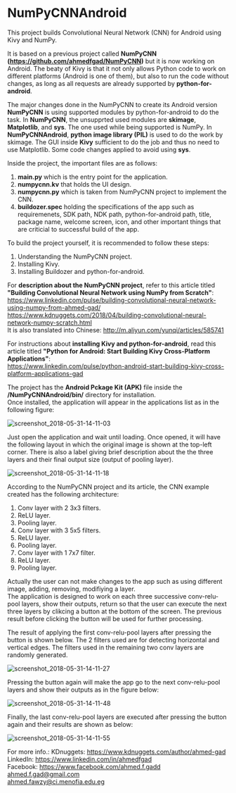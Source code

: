 # NumPyCNNAndroid

This project builds Convolutional Neural Network (CNN) for Android using Kivy and NumPy.

It is based on a previous project called **NumPyCNN (https://github.com/ahmedfgad/NumPyCNN)** but it is now working on Android.
The beaty of Kivy is that it not only allows Python code to work on different platforms (Android is one of them), but also to run the code without changes, as long as all requests are already supported by **python-for-android**.

The major changes done in the NumPyCNN to create its Android version **NumPyCNN** is using supported modules by python-for-android to do the task. In **NumPyCNN**, the unsupprted used modules are **skimage**, **Matplotlib**, and **sys**. The one used while being supported is NumPy.
In **NumPyCNNAndroid**, **python image library (PIL)** is used to do the work by skimage. The GUI inside **Kivy** sufficient to do the job and thus no need to use Matplotlib. Some code changes applied to avoid using **sys**.

Inside the project, the important files are as follows:
1. **main.py** which is the entry point for the application.
2. **numpycnn.kv** that holds the UI design.
3. **numpycnn.py** which is taken from NumPyCNN project to implement the CNN.
4. **buildozer.spec** holding the specifications of the app such as requiremenets, SDK path, NDK path, python-for-android path, title, package name, welcome screen, icon, and other important things that are criticial to successful build of the app.

To build the project yourself, it is recommended to follow these steps:
1. Understanding the NumPyCNN project.
2. Installing Kivy.
3. Installing Buildozer and python-for-android.

For **description about the NumPyCNN project**, refer to this article titled **"Building Convolutional Neural Network using NumPy from Scratch"**:  
https://www.linkedin.com/pulse/building-convolutional-neural-network-using-numpy-from-ahmed-gad/  
https://www.kdnuggets.com/2018/04/building-convolutional-neural-network-numpy-scratch.html  
It is also translated into Chinese: http://m.aliyun.com/yunqi/articles/585741  

For instructions about **installing Kivy and python-for-android**, read this article titled **"Python for Android: Start Building Kivy Cross-Platform Applications"**:  
https://www.linkedin.com/pulse/python-android-start-building-kivy-cross-platform-applications-gad

The project has the **Android Pckage Kit (APK)** file inside the **/NumPyCNNAndroid/bin/** directory for installation.   
Once installed, the application will appear in the applications list as in the following figure:

![screenshot_2018-05-31-14-11-03](https://user-images.githubusercontent.com/16560492/40783856-09969998-64e4-11e8-9746-f9ec13c1b850.png)

Just open the application and wait until loading. Once opened, it will have the following layout in which the original image is shown at the top-left corner. There is also a label giving brief description about the the three layers and their final output size (output of pooling layer).

![screenshot_2018-05-31-14-11-18](https://user-images.githubusercontent.com/16560492/40783916-3ccbf8b2-64e4-11e8-8de2-a9fa18b3232e.png)

According to the NumPyCNN project and its article, the CNN example created has the following architecture:
1. Conv layer with 2 3x3 filters.
2. ReLU layer.
3. Pooling layer.
4. Conv layer with 3 5x5 filters.
5. ReLU layer.
6. Pooling layer.
7. Conv layer with 1 7x7 filter.
8. ReLU layer.
9. Pooling layer.

Actually the user can not make changes to the app such as using different image, adding, removing, modifiying a layer.   
The application is designed to work on each three successive conv-relu-pool layers, show their outputs, return so that the user can execute the next three layers by clikcing a button at the bottom of the screen. The previous result before clicking the button will be used for further processing. 

The result of applying the first conv-relu-pool layers after pressing the button is shown below. The 2 filters used are for detecting horizontal and vertical edges. The filters used in the remaining two conv layers are randomly generated.

![screenshot_2018-05-31-14-11-27](https://user-images.githubusercontent.com/16560492/40784228-54e4c55e-64e5-11e8-8c88-76e535cb1f7f.png)

Pressing the button again will make the app go to the next conv-relu-pool layers and show their outputs as in the figure below:

![screenshot_2018-05-31-14-11-48](https://user-images.githubusercontent.com/16560492/40784262-6f8d086c-64e5-11e8-8b18-0fcdbc33a43f.png)

Finally, the last conv-relu-pool layers are executed after pressing the button again and their results are shown as below:

![screenshot_2018-05-31-14-11-55](https://user-images.githubusercontent.com/16560492/40784373-ca6d221c-64e5-11e8-9877-d73747834175.png)

For more info.: KDnuggets: https://www.kdnuggets.com/author/ahmed-gad  
LinkedIn: https://www.linkedin.com/in/ahmedfgad  
Facebook: https://www.facebook.com/ahmed.f.gadd  
ahmed.f.gad@gmail.com  
ahmed.fawzy@ci.menofia.edu.eg
